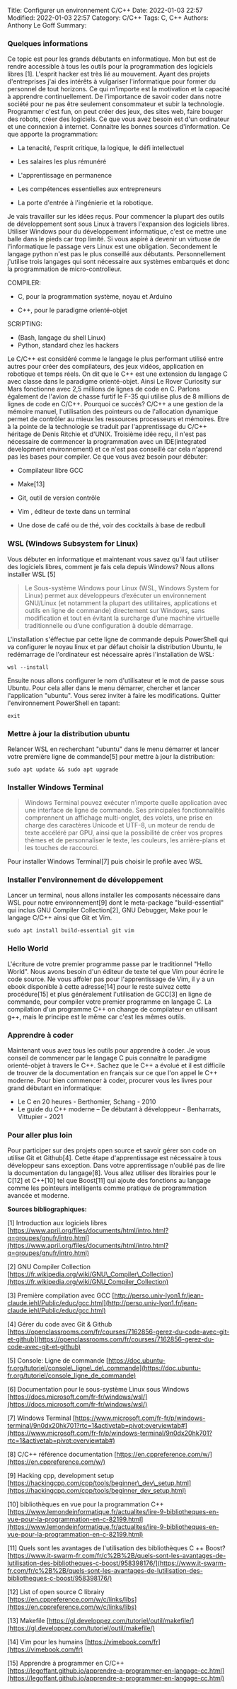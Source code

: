 Title: Configurer un environnement C/C++
Date: 2022-01-03 22:57
Modified: 2022-01-03 22:57
Category: C/C++
Tags: C, C++
Authors: Anthony Le Goff
Summary: 

### Quelques informations

Ce topic est pour les grands débutants en informatique. Mon but est de rendre accessible à tous les outils pour la programmation des logiciels libres \[1\]. L'esprit hacker est très lié au mouvement. Ayant des projets d'entreprises j'ai des intérêts à vulgariser l'informatique pour former du personnel de tout horizons. Ce qui m'importe est la motivation et la capacité à apprendre continuellement. De l'importance de savoir coder dans notre société pour ne pas être seulement consommateur et subir la technologie. Programmer c'est fun, on peut créer des jeux, des sites web, faire bouger des robots, créer des logiciels. Ce que vous avez besoin est d'un ordinateur et une connexion à internet. Connaitre les bonnes sources d'information. Ce que apporte la programmation:  

*   La tenacité, l'esprit critique, la logique, le défi intellectuel  
    
*   Les salaires les plus rémunéré  
    
*   L'apprentissage en permanence  
    
*   Les compétences essentielles aux entrepreneurs  
    
*   La porte d'entrée à l'ingénierie et la robotique.  
    

Je vais travailler sur les idées reçus. Pour commencer la plupart des outils de développement sont sous Linux à travers l'expansion des logiciels libres. Utiliser Windows pour du développement informatique, c'est ce mettre une balle dans le pieds car trop limité. Si vous aspiré à devenir un virtuose de l'informatique le passage vers Linux est une obligation. Secondement le langage python n'est pas le plus conseillé aux débutants. Personnellement j'utilise trois langages qui sont nécessaire aux systèmes embarqués et donc la programmation de micro-controlleur.  

COMPILER:

*   C, pour la programmation système, noyau et Arduino  
    
*   C++, pour le paradigme orienté-objet  

SCRIPTING:

*   (Bash, langage du shell Linux)
*   Python, standard chez les hackers

Le C/C++ est considéré comme le langage le plus performant utilisé entre autres pour créer des compilateurs, des jeux vidéos, application en robotique et temps réels. On dit que le C++ est une extension du langage C avec classe dans le paradigme orienté-objet. Ainsi Le Rover Curiosity sur Mars fonctionne avec 2,5 millions de lignes de code en C. Parlons également de l'avion de chasse furtif le F-35 qui utilise plus de 8 millions de lignes de code en C/C++. Pourquoi ce succès? C/C++ a une gestion de la mémoire manuel, l'utilisation des pointeurs ou de l'allocation dynamique permet de contrôler au mieux les ressources processeurs et mémoires. Etre à la pointe de la technologie se traduit par l'apprentissage du C/C++ héritage de Denis Ritchie et d'UNIX. Troisième idée reçu, il n'est pas nécessaire de commencer la programmation avec un IDE(integrated development environnement) et ce n'est pas conseillé car cela n'apprend pas les bases pour compiler. Ce que vous avez besoin pour débuter:  

*   Compilateur libre GCC  
    
*   Make\[13\]  
    
*   Git, outil de version contrôle  
    
*   Vim , éditeur de texte dans un terminal
*   Une dose de café ou de thé, voir des cocktails à base de redbull

### WSL (Windows Subsystem for Linux)

Vous débuter en informatique et maintenant vous savez qu'il faut utiliser des logiciels libres, comment je fais cela depuis Windows? Nous allons installer WSL \[5\]

> Le Sous-système Windows pour Linux (WSL, Windows System for Linux) permet aux développeurs d’exécuter un environnement GNU/Linux (et notamment la plupart des utilitaires, applications et outils en ligne de commande) directement sur Windows, sans modification et tout en évitant la surcharge d’une machine virtuelle traditionnelle ou d’une configuration à double démarrage.  

L'installation s'éffectue par cette ligne de commande depuis PowerShell qui va configurer le noyau linux et par défaut choisir la distribution Ubuntu, le redémarrage de l'ordinateur est nécessaire après l'installation de WSL:
```
wsl --install
```
Ensuite nous allons configurer le nom d'utilisateur et le mot de passe sous Ubuntu. Pour cela aller dans le menu démarrer, chercher et lancer l'application "ubuntu". Vous serez inviter à faire les modifications. Quitter l'environnement PowerShell en tapant:  
```
exit
```
### Mettre à jour la distribution ubuntu

Relancer WSL en recherchant "ubuntu" dans le menu démarrer et lancer votre première ligne de commande\[5\] pour mettre à jour la distribution:
```
sudo apt update && sudo apt upgrade
```

### Installer Windows Terminal

> Windows Terminal pouvez exécuter n’importe quelle application avec une interface de ligne de commande. Ses principales fonctionnalités comprennent un affichage multi-onglet, des volets, une prise en charge des caractères Unicode et UTF-8, un moteur de rendu de texte accéléré par GPU, ainsi que la possibilité de créer vos propres thèmes et de personnaliser le texte, les couleurs, les arrière-plans et les touches de raccourci.  

Pour installer Windows Terminal\[7\] puis choisir le profile avec WSL

### Installer l'environnement de développement

Lancer un terminal, nous allons installer les composants nécessaire dans WSL pour notre environnement\[9\] dont le meta-package "build-essential" qui inclus GNU Compiler Collection\[2\], GNU Debugger, Make pour le langage C/C++ ainsi que Git et Vim.  
```
sudo apt install build-essential git vim
```

### Hello World

L'écriture de votre premier programme passe par le traditionnel "Hello World". Nous avons besoin d'un éditeur de texte tel que Vim pour écrire le code source. Ne vous affoler pas pour l'apprentissage de Vim, il y a un ebook disponible à cette adresse\[14\] pour le reste suivez cette procédure\[15\] et plus généralement l'utilisation de GCC\[3\] en ligne de commande, pour compiler votre premier programme en langage C. La compilation d'un programme C++ on change de compilateur en utilisant g++, mais le principe est le même car c'est les mêmes outils.

### Apprendre à coder

Maintenant vous avez tous les outils pour apprendre à coder. Je vous conseil de commencer par le langage C puis connaitre le paradigme orienté-objet à travers le C++. Sachez que le C++ a évolué et il est difficile de trouver de la documentation en français sur ce que l'on appel le C++ moderne. Pour bien commencer à coder, procurer vous les livres pour grand débutant en informatique:

*   Le C en 20 heures - Berthomier, Schang - 2010
*   Le guide du C++ moderne – De débutant à développeur - Benharrats, Vittupier - 2021
    

### Pour aller plus loin 

Pour participer sur des projets open source et savoir gérer son code on utilise Git et Github\[4\]. Cette étape d'apprentissage est nécessaire à tous développeur sans exception. Dans votre apprentissage n'oublié pas de lire la documentation du langage\[8\]. Vous allez utiliser des librairies pour le C\[12\] et C++\[10\] tel que Boost\[11\] qui ajoute des fonctions au langage comme les pointeurs intelligents comme pratique de programmation avancée et moderne.

**Sources bibliographiques:**

\[1\] Introduction aux logiciels libres [https://www.april.org/files/documents/html/intro.html?q=groupes/gnufr/intro.html](https://www.april.org/files/documents/html/intro.html?q=groupes/gnufr/intro.html)  

\[2\] GNU Compiler Collection [https://fr.wikipedia.org/wiki/GNU\_Compiler\_Collection](https://fr.wikipedia.org/wiki/GNU_Compiler_Collection)

\[3\] Première compilation avec GCC [http://perso.univ-lyon1.fr/jean-claude.iehl/Public/educ/gcc.html](http://perso.univ-lyon1.fr/jean-claude.iehl/Public/educ/gcc.html)

\[4\] Gérer du code avec Git & Github [https://openclassrooms.com/fr/courses/7162856-gerez-du-code-avec-git-et-github](https://openclassrooms.com/fr/courses/7162856-gerez-du-code-avec-git-et-github)

\[5\] Console: Ligne de commande [https://doc.ubuntu-fr.org/tutoriel/console\_ligne\_de\_commande](https://doc.ubuntu-fr.org/tutoriel/console_ligne_de_commande)

\[6\] Documentation pour le sous-système Linux sous Windows [https://docs.microsoft.com/fr-fr/windows/wsl/](https://docs.microsoft.com/fr-fr/windows/wsl/)  

\[7\] Windows Terminal [https://www.microsoft.com/fr-fr/p/windows-terminal/9n0dx20hk701?rtc=1&activetab=pivot:overviewtab#](https://www.microsoft.com/fr-fr/p/windows-terminal/9n0dx20hk701?rtc=1&activetab=pivot:overviewtab#)

\[8\] C/C++ référence documentation [https://en.cppreference.com/w/](https://en.cppreference.com/w/)

\[9\] Hacking cpp, development setup [https://hackingcpp.com/cpp/tools/beginner\_dev\_setup.html](https://hackingcpp.com/cpp/tools/beginner_dev_setup.html)

\[10\] bibliothèques en vue pour la programmation C++ [https://www.lemondeinformatique.fr/actualites/lire-9-bibliotheques-en-vue-pour-la-programmation-en-c-82199.html](https://www.lemondeinformatique.fr/actualites/lire-9-bibliotheques-en-vue-pour-la-programmation-en-c-82199.html)  

[](https://www.it-swarm-fr.com/fr/c%2B%2B/quels-sont-les-avantages-de-lutilisation-des-bibliotheques-c-boost/958398176/)\[11\] Quels sont les avantages de l'utilisation des bibliothèques C ++ Boost?​​​​​​​ [https://www.it-swarm-fr.com/fr/c%2B%2B/quels-sont-les-avantages-de-lutilisation-des-bibliotheques-c-boost/958398176/](https://www.it-swarm-fr.com/fr/c%2B%2B/quels-sont-les-avantages-de-lutilisation-des-bibliotheques-c-boost/958398176/)  

\[12\] List of open source C librairy [https://en.cppreference.com/w/c/links/libs](https://en.cppreference.com/w/c/links/libs)

\[13\] Makefile [https://gl.developpez.com/tutoriel/outil/makefile/](https://gl.developpez.com/tutoriel/outil/makefile/)  

\[14\] Vim pour les humains [https://vimebook.com/fr](https://vimebook.com/fr)

\[15\] Apprendre à programmer en C/C++ [https://legoffant.github.io/apprendre-a-programmer-en-langage-cc.html](https://legoffant.github.io/apprendre-a-programmer-en-langage-cc.html)